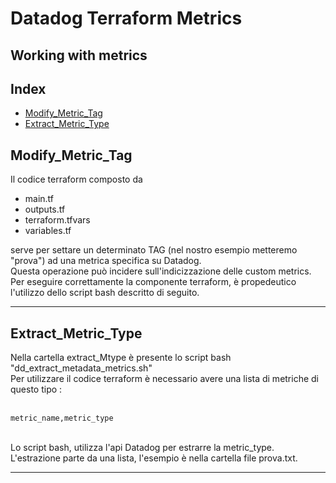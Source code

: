 # Datadog Terraform Metrics
## Working with metrics

## Index
* [Modify_Metric_Tag](#modifytags)
* [Extract_Metric_Type](#extractmetrictype)

## Modify_Metric_Tag

Il codice terraform composto da 

- main.tf
- outputs.tf 
- terraform.tfvars
- variables.tf

serve per settare un determinato TAG (nel nostro esempio metteremo "prova") ad una metrica specifica su Datadog.<br>
Questa operazione può incidere sull'indicizzazione delle custom metrics.<br>
Per eseguire correttamente la componente terraform, è propedeutico l'utilizzo dello script bash descritto di seguito.<br>

----

## Extract_Metric_Type

Nella cartella extract_Mtype è presente lo script bash "dd_extract_metadata_metrics.sh"<br>
Per utilizzare il codice terraform è necessario avere una lista di metriche di questo tipo : <br><br>
```
metric_name,metric_type
```
<br>
Lo script bash, utilizza l'api Datadog per estrarre la metric_type.<br>
L'estrazione parte da una lista, l'esempio è nella cartella file prova.txt.

----
